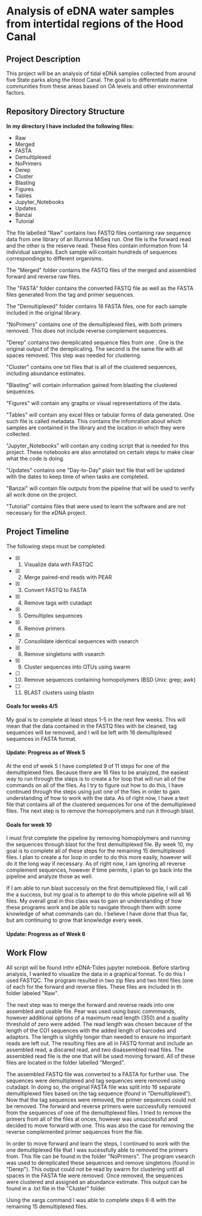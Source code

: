 # Analysis of eDNA water samples from intertidal regions of the Hood Canal

## Project Description
This project will be an analysis of tidal eDNA samples collected from around five State parks along the Hood Canal. The goal is to differentiate marine communities from these areas based on OA levels and other environmental factors. 


## Repository Directory Structure
**In my directory I have included the following files:**
- Raw
- Merged
- FASTA
- Demultiplexed
- NoPrimers
- Derep
- Cluster
- Blasting
- Figures
- Tables
- Jupyter_Notebooks
- Updates
- Banzai
- Tutorial
  
The file labelled "Raw" contains two FASTQ files containing raw sequence data from one library of an Illumina MiSeq run. One file is the forward read and the other is the reserve read. These files contain information from 14 individual samples. Each sample will contain hundreds of sequences correspondings to different organisms. 

The "Merged" folder contains the FASTQ files of the merged and assembled forward and reverse raw files. 

The "FASTA" folder contains the converted FASTQ file as well as the FASTA files generated from the tag and primer sequences.

The "Demultiplexed" folder contains 16 FASTA files, one for each sample included in the original library.

"NoPrimers" contains one of the demultiplexed files, with both primers removed. This does not include reverse complement sequences. 

"Derep" contains two dereplicated sequence files from one . One is the original output of the dereplicating. The second is the same file with all spaces removed. This step was needed for clustering.

"Cluster" contains one txt files that is all of the clustered sequences, including abundance estimates. 

"Blasting" will contain information gained from blasting the clustered sequences. 

"Figures" will contain any graphs or visual representations of the data.

"Tables" will contain any excel files or tabular forms of data generated. One such file is called metadata. This contains the infomration about which samples are contained in the library and the location in which they were collected. 

"Jupyter_Notebooks" will contain any coding script that is needed for this project. These notebooks are also annotated on certain steps to make clear what the code is doing.

"Updates" contains one "Day-to-Day" plain text file that will be updated with the dates to keep time of when tasks are completed. 

"Banzai" will contain file outputs from the pipeline that will be used to verify all work done on the project. 

"Tutorial" contains files that were used to learn the software and are not necessary for the eDNA project. 


## Project Timeline
The following steps must be completed:
 - [x] 1. Visualize data with FASTQC
 - [x] 2. Merge paired-end reads with PEAR
 - [x] 3. Convert FASTQ to FASTA
 - [x] 4. Remove tags with cutadapt
 - [x] 5. Demultiplex sequences
 - [X] 6. Remove primers
 - [X] 7. Consolidate identical sequences with vsearch
 - [X] 8. Remove singletons with vsearch
 - [X] 9. Cluster sequences into OTUs using swarm
 - [ ] 10. Remove sequences containing homopolymers (BSD Unix: grep; awk)
 - [ ] 11. BLAST clusters using blastn

#### Goals for weeks 4/5
My goal is to complete at least steps 1-5 in the next few weeks. This will mean that the data contained in the FASTQ files with be cleaned, tag sequences will be removed, and I will be left with 16 demultiplexed sequences in FASTA format.

#### Update: Progress as of Week 5
At the end of week 5 I have completed 9 of 11 steps for one of the demultiplexed files. Because there are 16 files to be analyzed, the easiest way to run through the steps is to create a for loop that will run all of the commands on all of the files. As I try to figure out how to do this, I have continued through the steps using just one of the files in order to gain understanding of how to work with the data. As of right now, I have a text file that contains all of the clustered sequences for one of the demultiplexed files. The next step is to remove the homopolymers and run it through blast. 

#### Goals for week 10
I must first complete the pipeline by removing homopolymers and running the sequences through blast for the first demultiplexed file. By week 10, my goal is to complete all of these steps for the remaining 15 demultiplexed files. I plan to create a for loop in order to do this more easily, however will do it the long way if necessary. As of right now, I am ignoring all reverse complement sequences, however if time permits, I plan to go back into the pipeline and analyze those as well. 

If I am able to run blast successly on the first demultiplexed file, I will call the a success, but my goal is to attempt to do this whole pipeline will all 16 files. My overall goal in this class was to gain an understanding of how these programs work and be able to navigate through them with some knowledge of what commands can do. I believe I have done that thus far, but am continuing to grow that knowledge every week. 

#### Update: Progress as of Week 6


## Work Flow
All script will be found inthr eDNA-Tides jupyter notebook. Before starting analysis, I wanted to visualize the data in a graphical format. To do this I used FASTQC. The program resulted in two zip files and two html files (one of each for the forward and reverse files. These files are included in th folder labeled "Raw".

The next step was to merge the forward and reverse reads into one assembled and usable file. Pear was used using basic commmands, however additional options of a maximum read length (350) and a quality threshold of zero were added. The read length was chosen because of the length of the CO1 sequences with the added length of barcodes and adaptors. The length is slightly longer than needed to ensure no important reads are left out. The resulting files are all in FASTQ format and include an assembled read, a discared read, and two disassembled read files. The assembled read file is the one that will be used moving forward. All of these files are located in the folder labelled "Merged". 

The assembled FASTQ file was converted to a FASTA for further use. The sequences were demultiplexed and tag sequences were removed using cutadapt. In doing so, the original FASTA file was split into 16 separate demultiplexed files based on the tag sequence (found in "Demultiplexed"). Now that the tag sequences were removed, the primer sequences could not be removed. The forward and reverse primers were successfully removed from the sequences of one of the demultiplexed files. I tried to remove the primers from all of the files at onces, however was unsuccessful and decided to move forward with one. This was also the case for removing the reverse complemented primer sequences from the file. 

In order to move forward and learn the steps, I continued to work with the one demultiplexed file that I was sucessfully able to removed the primers from. This file can be found in the folder "NoPrimers". The program vsearch was used to dereplicated these sequences and remove singletons (found in "Derep"). This output could not be read by swarm for clustering until all spaces in the FASTA file were removed. Once removed, the sequences were clustered and assigned an abundance estimate. This output can be found in a .txt file in the "Cluster" folder. 

Using the xargs command I was able to complete steps 6-8 with the remaining 15 demultiplexed files. 
